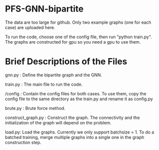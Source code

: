# PFS-GNN-bipartite

The data are too large for github. Only two example graphs (one for each case) are uploaded here.

To run the code, choose one of the config file, then run "python train.py". The graphs are constructed for gpu so you need a gpu to use them.

# Brief Descriptions of the Files

gnn.py : Define the bipartite graph and the GNN.

train.py : The main file to run the code.

/config : Contain the config files for both cases. To use them, copy the config file to the same directory as the train.py and rename it as config.py

brute.py : Brute force method.

construct_graph.py : Construct the graph. The connectivity and the initialization of the graph will depend on the problem.

load.py: Load the graphs. Currently we only support batchsize = 1. To do a batched training, merge multiple graphs into a single one in the graph construction step.


